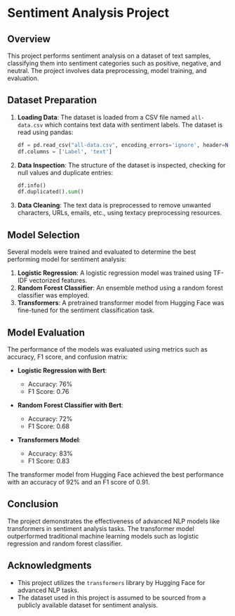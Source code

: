 # Sentiment Analysis Project

## Overview

This project performs sentiment analysis on a dataset of text samples, classifying them into sentiment categories such as positive, negative, and neutral. The project involves data preprocessing, model training, and evaluation.

## Dataset Preparation

1. **Loading Data**: The dataset is loaded from a CSV file named `all-data.csv` which contains text data with sentiment labels. The dataset is read using pandas:
    ```python
    df = pd.read_csv("all-data.csv", encoding_errors='ignore', header=None)
    df.columns = ['Label', 'text']
    ```

2. **Data Inspection**: The structure of the dataset is inspected, checking for null values and duplicate entries:
    ```python
    df.info()
    df.duplicated().sum()
    ```

3. **Data Cleaning**: The text data is preprocessed to remove unwanted characters, URLs, emails, etc., using textacy preprocessing resources.

## Model Selection

Several models were trained and evaluated to determine the best performing model for sentiment analysis:

1. **Logistic Regression**: A logistic regression model was trained using TF-IDF vectorized features.
2. **Random Forest Classifier**: An ensemble method using a random forest classifier was employed.
3. **Transformers**: A pretrained transformer model from Hugging Face was fine-tuned for the sentiment classification task.

## Model Evaluation

The performance of the models was evaluated using metrics such as accuracy, F1 score, and confusion matrix:

- **Logistic Regression with Bert**:
  - Accuracy: 76%
  - F1 Score: 0.76

- **Random Forest Classifier with Bert**:
  - Accuracy: 72%
  - F1 Score: 0.68

- **Transformers Model**:
  - Accuracy: 83%
  - F1 Score: 0.83

The transformer model from Hugging Face achieved the best performance with an accuracy of 92% and an F1 score of 0.91.

## Conclusion

The project demonstrates the effectiveness of advanced NLP models like transformers in sentiment analysis tasks. The transformer model outperformed traditional machine learning models such as logistic regression and random forest classifier.

## Acknowledgments

- This project utilizes the `transformers` library by Hugging Face for advanced NLP tasks.
- The dataset used in this project is assumed to be sourced from a publicly available dataset for sentiment analysis.

